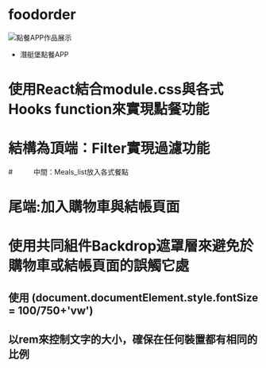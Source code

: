 # foodorder
![點餐APP作品展示](https://github.com/XinYuan-H/react-foodorder/blob/main/foodorderGIF.gif?raw=true)


- 潛艇堡點餐APP



# 使用React結合module.css與各式Hooks function來實現點餐功能

# 結構為頂端：Filter實現過濾功能
#　　　中間：Meals_list放入各式餐點
#      尾端:加入購物車與結帳頁面

# 使用共同組件Backdrop遮罩層來避免於購物車或結帳頁面的誤觸它處

## 使用 (document.documentElement.style.fontSize = 100/750+'vw')
## 以rem來控制文字的大小，確保在任何裝置都有相同的比例





